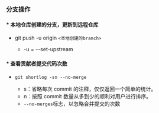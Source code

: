 ### 分支操作

#### * 本地仓库创建的分支，更新到远程仓库

* git push -u origin `<本地创建的branch>`

  * -u = --set-upstream

#### * 查看贡献者提交代码次数

* `git shortlog -sn --no-merge`

  * s：省略每次 commit 的注释，仅仅返回一个简单的统计。
  * n：按照 commit 数量从多到少的顺利对用户进行排序。
  * `--no-merges`标志，以忽略合并提交的次数
